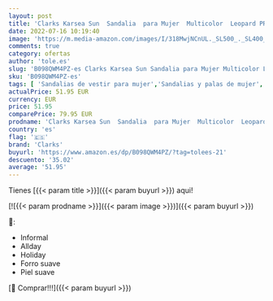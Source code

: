 ```yaml
---
layout: post
title: 'Clarks Karsea Sun  Sandalia  para Mujer  Multicolor  Leopard PRT Comb   38 EU'
date: 2022-07-16 10:19:40
image: 'https://m.media-amazon.com/images/I/318MwjNCnUL._SL500_._SL400_.jpg'
comments: true
category: ofertas
author: 'tole.es'
slug: 'B098QWM4PZ-es Clarks Karsea Sun Sandalia para Mujer Multicolor Leopard...'
sku: 'B098QWM4PZ-es'
tags: [ 'Sandalias de vestir para mujer','Sandalias y palas de mujer','Zapatos','Zapatos para mujer','Zapatos y complementos','clarks','sandalia','🇪🇸', ]
actualPrice: 51.95 EUR
currency: EUR
price: 51.95
comparePrice: 79.95 EUR
prodname: 'Clarks Karsea Sun  Sandalia  para Mujer  Multicolor  Leopard PRT Comb   38 EU'
country: 'es'
flag: '🇪🇸'
brand: 'Clarks'
buyurl: 'https://www.amazon.es/dp/B098QWM4PZ/?tag=tolees-21'
descuento: '35.02'
average: '51.95'
---
```


Tienes [{{< param title >}}]({{< param buyurl >}}) aqui!

[![{{< param prodname >}}]({{< param image >}})]({{< param buyurl >}})

🔎:

- Informal
- Allday
- Holiday
- Forro suave
- Piel suave

[🛒 Comprar!!!]({{< param buyurl >}})
